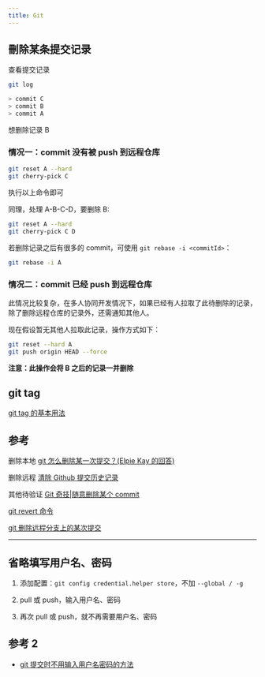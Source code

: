 ```yaml
---
title: Git
---
```


## 刪除某条提交记录

查看提交记录

```bash
git log

> commit C
> commit B
> commit A
```

想删除记录 B

### 情况一：commit 没有被 push 到远程仓库

```bash
git reset A --hard
git cherry-pick C
```

执行以上命令即可

同理，处理 A-B-C-D，要删除 B:

```bash
git reset A --hard
git cherry-pick C D
```

若删除记录之后有很多的 commit，可使用 `git rebase -i <commitId>`：

```bash
git rebase -i A
```

### 情况二：commit 已经 push 到远程仓库

此情况比较复杂，在多人协同开发情况下，如果已经有人拉取了此待删除的记录，除了删除远程仓库的记录外，还需通知其他人。

现在假设暂无其他人拉取此记录，操作方式如下：

```bash
git reset --hard A
git push origin HEAD --force
```

**注意：此操作会将 B 之后的记录一并删除**

## git tag

[git tag 的基本用法](https://mp.weixin.qq.com/s?src=11&timestamp=1620892195&ver=3065&signature=Tirnl*vOnhdwInpxhdlrPSZmlMwbk86nzijrswn-e-0EeenQF9kB6YmSYFaWj6NMcUqWC6-5xwAmHev89mZsDvfoIdeMXkwUu9nGAZOIhwHUgmrGzXy7tIUH0a1a1zio&new=1)

## 参考

删除本地
[git 怎么删除某一次提交？(Elpie Kay 的回答)](https://www.zhihu.com/question/324710274/answer/685892850)

删除远程
[清除 Github 提交历史记录](http://zhuanlan.zhihu.com/p/35078876)

其他待验证
[Git 奇技|随意删除某个 commit](https://zhuanlan.zhihu.com/p/270033984)

[git revert 命令](https://mp.weixin.qq.com/s?src=11&timestamp=1619752860&ver=3039&signature=*tfIdAQRtmiUElxK*N*unQbS1ZXm*Ug92QvtmjYKOAP3H6Yif71l3HQYPPz1gYNypeqfWwoqYU*s09cZutBksc7g*fz20Lna3anrF0-fjuQAVio4prQ6cfi27yjmRdjf&new=1)

[git 删除远程分支上的某次提交](https://zhuanlan.zhihu.com/p/39645306)

---

## 省略填写用户名、密码

1. 添加配置：`git config credential.helper store`，不加 `--global / -g`

2. pull 或 push，输入用户名、密码

3. 再次 pull 或 push，就不再需要用户名、密码

## 参考 2

- [git 提交时不用输入用户名密码的方法](https://jingyan.baidu.com/article/4b07be3cf27d8148b280f36a.html)
